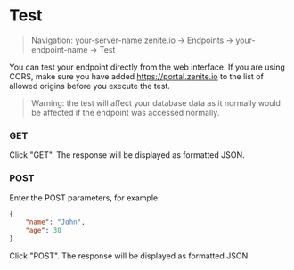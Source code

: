 # Test

> Navigation: your-server-name.zenite.io -> Endpoints -> your-endpoint-name -> Test

You can test your endpoint directly from the web interface. If you are using CORS, make sure you have added https://portal.zenite.io to the list of allowed origins before you execute the test.

> Warning: the test will affect your database data as it normally would be affected if the endpoint was accessed normally.

### GET

Click "GET". The response will be displayed as formatted JSON.

### POST

Enter the POST parameters, for example:

```json
{
    "name": "John",
    "age": 30
}
```

Click "POST". The response will be displayed as formatted JSON.